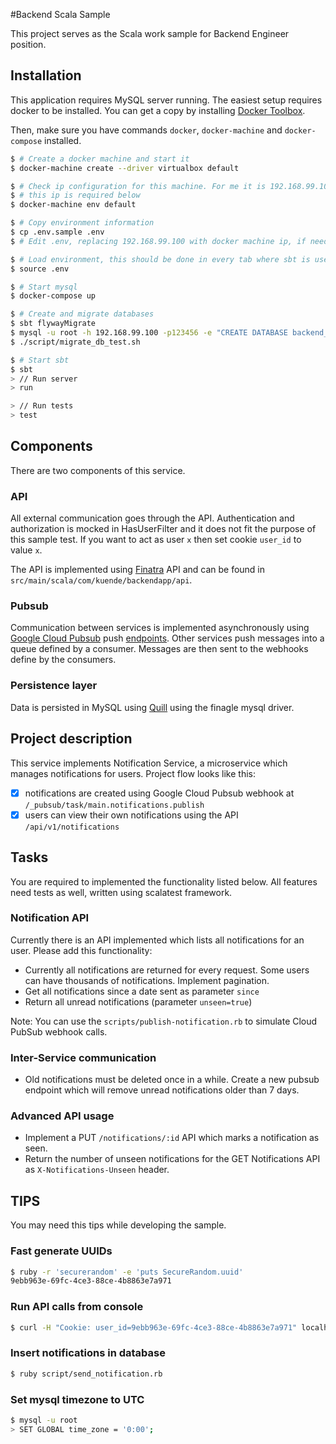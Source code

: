 #Backend Scala Sample

This project serves as the Scala work sample for Backend Engineer position.

## Installation

This application requires MySQL server running. The easiest setup requires docker to be installed. You can get a copy by installing [Docker Toolbox](https://docs.docker.com/engine/installation/).

Then, make sure you have commands `docker`, `docker-machine` and `docker-compose` installed.

```bash
$ # Create a docker machine and start it
$ docker-machine create --driver virtualbox default

$ # Check ip configuration for this machine. For me it is 192.168.99.100
$ # this ip is required below
$ docker-machine env default

$ # Copy environment information
$ cp .env.sample .env
$ # Edit .env, replacing 192.168.99.100 with docker machine ip, if needed

$ # Load environment, this should be done in every tab where sbt is used
$ source .env

$ # Start mysql
$ docker-compose up

$ # Create and migrate databases
$ sbt flywayMigrate
$ mysql -u root -h 192.168.99.100 -p123456 -e "CREATE DATABASE backend_scala_app_test; GRANT ALL PRIVILEGES on backend_scala_app_test.* to 'dev'@'%';"
$ ./script/migrate_db_test.sh

$ # Start sbt
$ sbt
> // Run server
> run

> // Run tests
> test
```

## Components

There are two components of this service.

### API

All external communication goes through the API. Authentication and authorization is mocked in HasUserFilter and it does not fit the purpose of this sample test. If you want to act as user `x` then set cookie `user_id` to value `x`.

The API is implemented using [Finatra](https://github.com/twitter/finatra) API and can be found in `src/main/scala/com/kuende/backendapp/api`.

### Pubsub

Communication between services is implemented asynchronously using [Google Cloud Pubsub](https://cloud.google.com/pubsub/docs/overview) push [endpoints](https://cloud.google.com/pubsub/docs/subscriber#receive_push). Other services push messages into a queue defined by a consumer. Messages are then sent to the webhooks define by the consumers.

### Persistence layer

Data is persisted in MySQL using [Quill](getquill.io) using the finagle mysql driver.

## Project description

This service implements Notification Service, a microservice which manages notifications for users. Project flow looks like this:

- [X] notifications are created using Google Cloud Pubsub webhook at `/_pubsub/task/main.notifications.publish`
- [X] users can view their own notifications using the API `/api/v1/notifications`

## Tasks

You are required to implemented the functionality listed below. All features need tests as well, written using scalatest framework.

### Notification API

Currently there is an API implemented which lists all notifications for an user. Please add this functionality:

- Currently all notifications are returned for every request. Some users can have thousands of notifications. Implement pagination.
- Get all notifications since a date sent as parameter `since`
- Return all unread notifications (parameter `unseen=true`)

Note: You can use the `scripts/publish-notification.rb` to simulate Cloud PubSub webhook calls.

### Inter-Service communication

- Old notifications must be deleted once in a while. Create a new pubsub endpoint which will remove unread notifications older than 7 days.

### Advanced API usage

- Implement a PUT `/notifications/:id` API which marks a notification as seen.
- Return the number of unseen notifications for the GET Notifications API as `X-Notifications-Unseen` header.

## TIPS

You may need this tips while developing the sample.

### Fast generate UUIDs

```bash
$ ruby -r 'securerandom' -e 'puts SecureRandom.uuid'
9ebb963e-69fc-4ce3-88ce-4b8863e7a971
```

### Run API calls from console

```bash
$ curl -H "Cookie: user_id=9ebb963e-69fc-4ce3-88ce-4b8863e7a971" localhost:8888/api/v1/notifications
```

### Insert notifications in database

```bash
$ ruby script/send_notification.rb
```

### Set mysql timezone to UTC

```bash
$ mysql -u root
> SET GLOBAL time_zone = '0:00';
```
